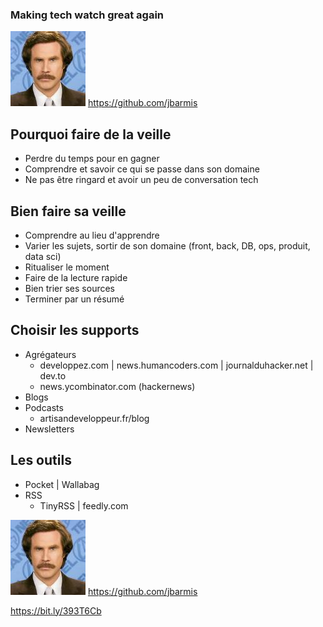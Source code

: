 ### Making tech watch great again 

![](img/minivatar.jpeg)
https://github.com/jbarmis


## Pourquoi faire de la veille 

* Perdre du temps pour en gagner
* Comprendre et savoir ce qui se passe dans son domaine
* Ne pas être ringard et avoir un peu de conversation tech




## Bien faire sa veille

* Comprendre au lieu d'apprendre
* Varier les sujets, sortir de son domaine (front, back, DB, ops, produit, data sci)
* Ritualiser le moment
* Faire de la lecture rapide
* Bien trier ses sources
* Terminer par un résumé




## Choisir les supports

* Agrégateurs
    * developpez.com | news.humancoders.com | journalduhacker.net | dev.to
    * news.ycombinator.com (hackernews)
* Blogs
* Podcasts
    * artisandeveloppeur.fr/blog
* Newsletters



## Les outils

* Pocket | Wallabag
* RSS
    * TinyRSS | feedly.com
    
    

![](img/minivatar.jpeg)
https://github.com/jbarmis

https://bit.ly/393T6Cb